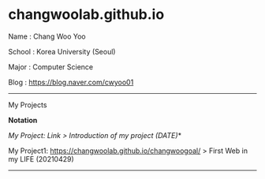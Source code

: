 # changwoolab.github.io
Name : Chang Woo Yoo

School : Korea University (Seoul)

Major : Computer Science

Blog : https://blog.naver.com/cwyoo01
________________________________________________________________________________
My Projects

**Notation**

**My Project*: Link > Introduction of my project (DATE)**

My Project1: https://changwoolab.github.io/changwoogoal/ > First Web in my LIFE (20210429)
________________________________________________________________________________
